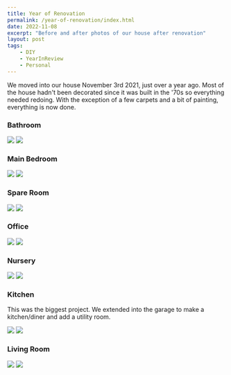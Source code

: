 ```yaml
---
title: Year of Renovation
permalink: /year-of-renovation/index.html
date: 2022-11-08
excerpt: "Before and after photos of our house after renovation"
layout: post
tags:
    - DIY
    - YearInReview
    - Personal
---
```


We moved into our house November 3rd 2021, just over a year ago. Most of the house hadn't been decorated since it was built in the '70s so everything needed redoing. With the exception of a few carpets and a bit of painting, everything is now done.

### Bathroom

<img src="https://rknightuk.s3.amazonaws.com/site/house/bathroom_before.jpg">

<img src="https://rknightuk.s3.amazonaws.com/site/house/bathroom_after.jpg">

### Main Bedroom

<img src="https://rknightuk.s3.amazonaws.com/site/house/main_bedroom_before.jpg">

<img src="https://rknightuk.s3.amazonaws.com/site/house/main_bedroom_after.jpg">

### Spare Room

<img src="https://rknightuk.s3.amazonaws.com/site/house/spare_before.jpg">

<img src="https://rknightuk.s3.amazonaws.com/site/house/spare_after.jpg">

### Office

<img src="https://rknightuk.s3.amazonaws.com/site/house/office_before.jpg">

<img src="https://rknightuk.s3.amazonaws.com/site/house/office_after.jpg">

### Nursery

<img src="https://rknightuk.s3.amazonaws.com/site/house/nursery_before.jpg">

<img src="https://rknightuk.s3.amazonaws.com/site/house/nursery_after.jpg">

### Kitchen

This was the biggest project. We extended into the garage to make a kitchen/diner and add a utility room.

<img src="https://rknightuk.s3.amazonaws.com/site/house/kitchen_before.jpg">

<img src="https://rknightuk.s3.amazonaws.com/site/house/kitchen_after.jpg">

### Living Room

<img src="https://rknightuk.s3.amazonaws.com/site/house/lounge_before.jpg">

<img src="https://rknightuk.s3.amazonaws.com/site/house/lounge_after.jpg">
